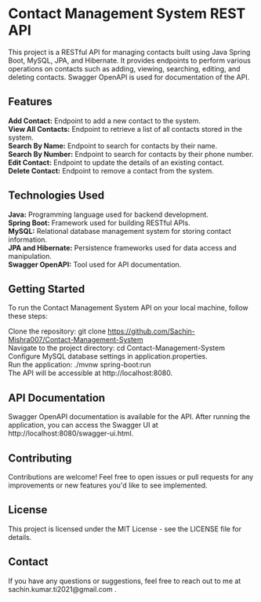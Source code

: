 <h1>Contact Management System REST API</h1>
This project is a RESTful API for managing contacts built using Java Spring Boot, MySQL, JPA, and Hibernate. It provides endpoints to perform various operations on contacts such as adding, viewing, searching, editing, and deleting contacts. Swagger OpenAPI is used for documentation of the API.

<h2>Features</h2>
<b>Add Contact:</b> Endpoint to add a new contact to the system.</br>
<b>View All Contacts:</b> Endpoint to retrieve a list of all contacts stored in the system.</br>
<b>Search By Name:</b> Endpoint to search for contacts by their name.</br>
<b>Search By Number:</b> Endpoint to search for contacts by their phone number.</br>
<b>Edit Contact:</b> Endpoint to update the details of an existing contact.</br>
<b>Delete Contact:</b> Endpoint to remove a contact from the system.</br>
<h2>Technologies Used</h2>
<b>Java:</b> Programming language used for backend development.</br>
<b>Spring Boot:</b> Framework used for building RESTful APIs.</br>
<b>MySQL:</b> Relational database management system for storing contact information.</br>
<b>JPA and Hibernate:</b> Persistence frameworks used for data access and manipulation.</br>
<b>Swagger OpenAPI:</b> Tool used for API documentation.</br>
<h2>Getting Started</h2>
To run the Contact Management System API on your local machine, follow these steps:</br>

Clone the repository: git clone https://github.com/Sachin-Mishra007/Contact-Management-System</br>
Navigate to the project directory: cd Contact-Management-System</br>
Configure MySQL database settings in application.properties.</br>
Run the application: ./mvnw spring-boot:run</br>
The API will be accessible at http://localhost:8080.</br>

<h2>API Documentation</h2>
Swagger OpenAPI documentation is available for the API. After running the application, you can access the Swagger UI at http://localhost:8080/swagger-ui.html.</br>

<h2>Contributing</h2>
Contributions are welcome! Feel free to open issues or pull requests for any improvements or new features you'd like to see implemented.

<h2>License</h2>
This project is licensed under the MIT License - see the LICENSE file for details.

<h2>Contact</h2>
If you have any questions or suggestions, feel free to reach out to me at sachin.kumar.ti2021@gmail.com .
